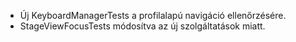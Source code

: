 - Új KeyboardManagerTests a profilalapú navigáció ellenőrzésére.
- StageViewFocusTests módosítva az új szolgáltatások miatt.
